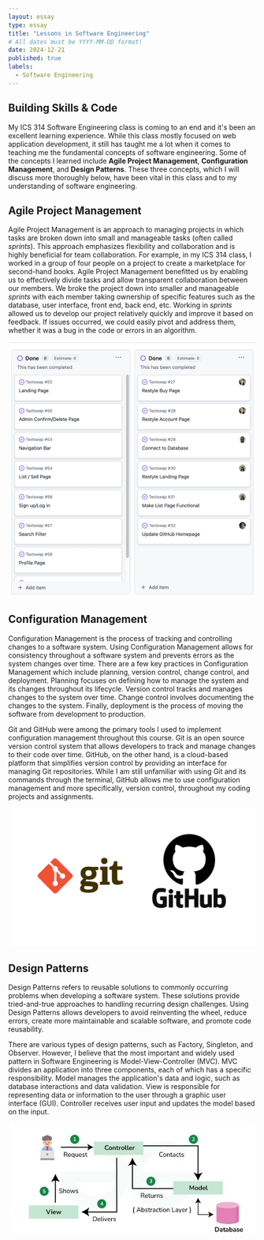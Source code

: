 ```yaml
---
layout: essay
type: essay
title: "Lessons in Software Engineering"
# All dates must be YYYY-MM-DD format!
date: 2024-12-21
published: true
labels:
  - Software Engineering
---
```


## Building Skills & Code

My ICS 314 Software Engineering class is coming to an end and it's been an excellent learning experience. While this class mostly focused on web application development, it still has taught me a lot when it comes to teaching me the fundamental concepts of software engineering. Some of the concepts I learned include **Agile Project Management**, **Configuration Management**, and **Design Patterns**. These three concepts, which I will discuss more thoroughly below, have been vital in this class and to my understanding of software engineering.

## Agile Project Management

Agile Project Management is an approach to managing projects in which tasks are broken down into small and manageable tasks (often called _sprints_). This approach emphasizes flexibility and collaboration and is highly beneficial for team collaboration. For example, in my ICS 314 class, I worked in a group of four people on a project to create a marketplace for second-hand books. Agile Project Management benefitted us by enabling us to effectively divide tasks and allow transparent collaboration between our members. We broke the project down into smaller and manageable _sprints_ with each member taking ownership of specific features such as the database, user interface, front end, back end, etc. Working in _sprints_ allowed us to develop our project relatively quickly and improve it based on feedback. If issues occurred, we could easily pivot and address them, whether it was a bug in the code or errors in an algorithm.

<p align="center">
  <img src="../img/software-engineering-essay/project-management.jpg" width="500px">
</p>

## Configuration Management

Configuration Management is the process of tracking and controlling changes to a software system. Using Configuration Management allows for consistency throughout a software system and prevents errors as the system changes over time. There are a few key practices in Configuration Management which include planning, version control, change control, and deployment. Planning focuses on defining how to manage the system and its changes throughout its lifecycle. Version control tracks and manages changes to the system over time. Change control involves documenting the changes to the system. Finally, deployment is the process of moving the software from development to production.

Git and GitHub were among the primary tools I used to implement configuration management throughout this course. Git is an open source version control system that allows developers to track and manage changes to their code over time. GitHub, on the other hand, is a cloud-based platform that simplifies version control by providing an interface for managing Git repositories. While I am still unfamiliar with using Git and its commands through the terminal, GitHub allows me to use configuration management and more specifically, version control, throughout my coding projects and assignments.

<p align="center">
  <img src="../img/software-engineering-essay/git-github-logo.png" width="500px">
</p>

## Design Patterns

Design Patterns refers to reusable solutions to commonly occurring problems when developing a software system. These solutions provide tried-and-true approaches to handling recurring design challenges. Using Design Patterns allows developers to avoid reinventing the wheel, reduce errors, create more maintainable and scalable software, and promote code reusability.

There are various types of design patterns, such as Factory, Singleton, and Observer. However, I believe that the most important and widely used pattern in Software Engineering is Model-View-Controller (MVC). MVC divides an application into three components, each of which has a specific responsibility. Model manages the application's data and logic, such as database interactions and data validation. View is responsible for representing data or information to the user through a graphic user interface (GUI). Controller receives user input and updates the model based on the input.

<p align="center">
  <img src="../img/software-engineering-essay/mvc.jpg" width="500px">
</p>
